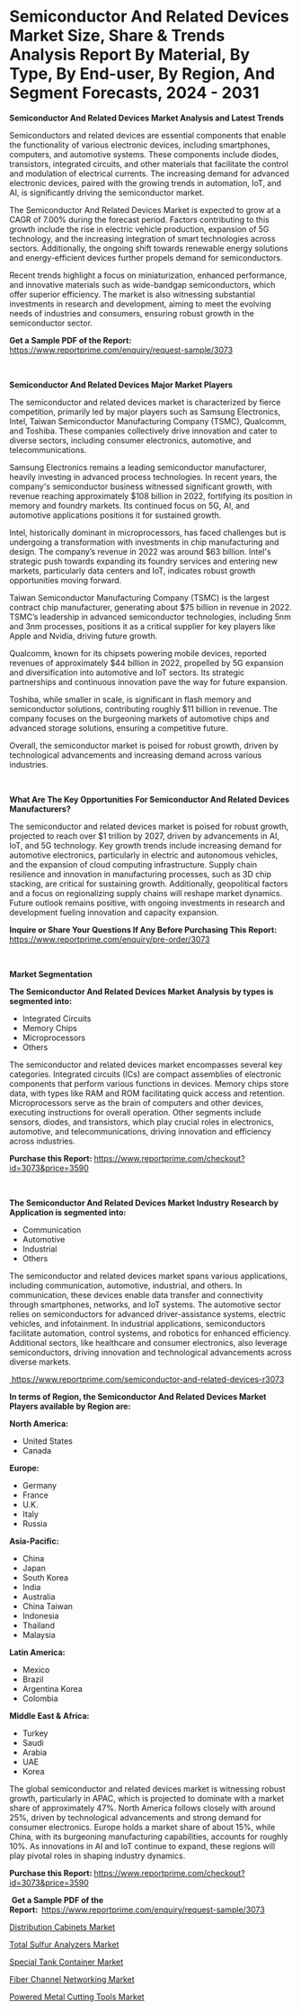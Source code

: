 <p><h1>Semiconductor And Related Devices Market Size, Share & Trends Analysis Report By Material, By Type, By End-user, By Region, And Segment Forecasts, 2024 - 2031</h1></p><p><strong>Semiconductor And Related Devices Market Analysis and Latest Trends</strong></p>
<p><p>Semiconductors and related devices are essential components that enable the functionality of various electronic devices, including smartphones, computers, and automotive systems. These components include diodes, transistors, integrated circuits, and other materials that facilitate the control and modulation of electrical currents. The increasing demand for advanced electronic devices, paired with the growing trends in automation, IoT, and AI, is significantly driving the semiconductor market.</p><p>The Semiconductor And Related Devices Market is expected to grow at a CAGR of 7.00% during the forecast period. Factors contributing to this growth include the rise in electric vehicle production, expansion of 5G technology, and the increasing integration of smart technologies across sectors. Additionally, the ongoing shift towards renewable energy solutions and energy-efficient devices further propels demand for semiconductors. </p><p>Recent trends highlight a focus on miniaturization, enhanced performance, and innovative materials such as wide-bandgap semiconductors, which offer superior efficiency. The market is also witnessing substantial investments in research and development, aiming to meet the evolving needs of industries and consumers, ensuring robust growth in the semiconductor sector.</p></p>
<p><strong>Get a Sample PDF of the Report:&nbsp;</strong> <a href="https://www.reportprime.com/enquiry/request-sample/3073">https://www.reportprime.com/enquiry/request-sample/3073</a></p>
<p>&nbsp;</p>
<p><strong>Semiconductor And Related Devices Major Market Players</strong></p>
<p><p>The semiconductor and related devices market is characterized by fierce competition, primarily led by major players such as Samsung Electronics, Intel, Taiwan Semiconductor Manufacturing Company (TSMC), Qualcomm, and Toshiba. These companies collectively drive innovation and cater to diverse sectors, including consumer electronics, automotive, and telecommunications.</p><p>Samsung Electronics remains a leading semiconductor manufacturer, heavily investing in advanced process technologies. In recent years, the company's semiconductor business witnessed significant growth, with revenue reaching approximately $108 billion in 2022, fortifying its position in memory and foundry markets. Its continued focus on 5G, AI, and automotive applications positions it for sustained growth.</p><p>Intel, historically dominant in microprocessors, has faced challenges but is undergoing a transformation with investments in chip manufacturing and design. The company’s revenue in 2022 was around $63 billion. Intel's strategic push towards expanding its foundry services and entering new markets, particularly data centers and IoT, indicates robust growth opportunities moving forward.</p><p>Taiwan Semiconductor Manufacturing Company (TSMC) is the largest contract chip manufacturer, generating about $75 billion in revenue in 2022. TSMC’s leadership in advanced semiconductor technologies, including 5nm and 3nm processes, positions it as a critical supplier for key players like Apple and Nvidia, driving future growth.</p><p>Qualcomm, known for its chipsets powering mobile devices, reported revenues of approximately $44 billion in 2022, propelled by 5G expansion and diversification into automotive and IoT sectors. Its strategic partnerships and continuous innovation pave the way for future expansion.</p><p>Toshiba, while smaller in scale, is significant in flash memory and semiconductor solutions, contributing roughly $11 billion in revenue. The company focuses on the burgeoning markets of automotive chips and advanced storage solutions, ensuring a competitive future. </p><p>Overall, the semiconductor market is poised for robust growth, driven by technological advancements and increasing demand across various industries.</p></p>
<p>&nbsp;</p>
<p><strong>What Are The Key Opportunities For Semiconductor And Related Devices Manufacturers?</strong></p>
<p><p>The semiconductor and related devices market is poised for robust growth, projected to reach over $1 trillion by 2027, driven by advancements in AI, IoT, and 5G technology. Key growth trends include increasing demand for automotive electronics, particularly in electric and autonomous vehicles, and the expansion of cloud computing infrastructure. Supply chain resilience and innovation in manufacturing processes, such as 3D chip stacking, are critical for sustaining growth. Additionally, geopolitical factors and a focus on regionalizing supply chains will reshape market dynamics. Future outlook remains positive, with ongoing investments in research and development fueling innovation and capacity expansion.</p></p>
<p><strong>Inquire or Share Your Questions If Any Before Purchasing This Report:</strong> <a href="https://www.reportprime.com/enquiry/pre-order/3073">https://www.reportprime.com/enquiry/pre-order/3073</a></p>
<p>&nbsp;</p>
<p><strong>Market Segmentation</strong></p>
<p><strong>The Semiconductor And Related Devices Market Analysis by types is segmented into:</strong></p>
<p><ul><li>Integrated Circuits</li><li>Memory Chips</li><li>Microprocessors</li><li>Others</li></ul></p>
<p><p>The semiconductor and related devices market encompasses several key categories. Integrated circuits (ICs) are compact assemblies of electronic components that perform various functions in devices. Memory chips store data, with types like RAM and ROM facilitating quick access and retention. Microprocessors serve as the brain of computers and other devices, executing instructions for overall operation. Other segments include sensors, diodes, and transistors, which play crucial roles in electronics, automotive, and telecommunications, driving innovation and efficiency across industries.</p></p>
<p><strong>Purchase this Report:&nbsp;</strong><a href="https://www.reportprime.com/checkout?id=3073&price=3590">https://www.reportprime.com/checkout?id=3073&price=3590</a></p>
<p>&nbsp;</p>
<p><strong>The Semiconductor And Related Devices Market Industry Research by Application is segmented into:</strong></p>
<p><ul><li>Communication</li><li>Automotive</li><li>Industrial</li><li>Others</li></ul></p>
<p><p>The semiconductor and related devices market spans various applications, including communication, automotive, industrial, and others. In communication, these devices enable data transfer and connectivity through smartphones, networks, and IoT systems. The automotive sector relies on semiconductors for advanced driver-assistance systems, electric vehicles, and infotainment. In industrial applications, semiconductors facilitate automation, control systems, and robotics for enhanced efficiency. Additional sectors, like healthcare and consumer electronics, also leverage semiconductors, driving innovation and technological advancements across diverse markets.</p></p>
<p><a href="https://www.reportprime.com/semiconductor-and-related-devices-r3073">&nbsp;https://www.reportprime.com/semiconductor-and-related-devices-r3073</a></p>
<p><strong>In terms of Region, the Semiconductor And Related Devices Market Players available by Region are:</strong></p>
<p>
    <p> <strong> North America: </strong>
        <ul>
            <li>United States</li>
            <li>Canada</li>
        </ul>
        </p> 
    <p> <strong> Europe: </strong>
        <ul>
            <li>Germany</li>
            <li>France</li>
            <li>U.K.</li>
            <li>Italy</li>
            <li>Russia</li>
        </ul>
        </p> 
    <p> <strong> Asia-Pacific: </strong>
        <ul>
            <li>China</li>
            <li>Japan</li>
            <li>South Korea</li>
            <li>India</li>
            <li>Australia</li>
            <li>China Taiwan</li>
            <li>Indonesia</li>
            <li>Thailand</li>
            <li>Malaysia</li>
        </ul>
        </p> 
    <p> <strong> Latin America: </strong>
        <ul>
            <li>Mexico</li>
            <li>Brazil</li>
            <li>Argentina Korea</li>
            <li>Colombia</li>
        </ul>
        </p> 
    <p> <strong> Middle East & Africa: </strong>
        <ul>
            <li>Turkey</li>
            <li>Saudi</li>
            <li>Arabia</li>
            <li>UAE</li>
            <li>Korea</li>
        </ul>
    </p>
    </p>
<p><p>The global semiconductor and related devices market is witnessing robust growth, particularly in APAC, which is projected to dominate with a market share of approximately 47%. North America follows closely with around 25%, driven by technological advancements and strong demand for consumer electronics. Europe holds a market share of about 15%, while China, with its burgeoning manufacturing capabilities, accounts for roughly 10%. As innovations in AI and IoT continue to expand, these regions will play pivotal roles in shaping industry dynamics.</p></p>
<p><strong>Purchase this Report: </strong><a href="https://www.reportprime.com/checkout?id=3073&price=3590">https://www.reportprime.com/checkout?id=3073&price=3590</a></p>
<p>&nbsp;<strong>Get a Sample PDF of the Report:&nbsp;&nbsp;</strong><a href="https://www.reportprime.com/enquiry/request-sample/3073">https://www.reportprime.com/enquiry/request-sample/3073</a></p>
<p><strong></strong></p>
<p><p><a href="https://www.linkedin.com/pulse/distribution-cabinets-industry-sector-new-technologies-market-sapcf?trackingId=i2NUK5tRQU2Q8xmi2LSxng%3D%3D">Distribution Cabinets Market</a></p><p><a href="https://www.linkedin.com/pulse/total-sulfur-analyzers-market-trends-analysis-opportunities-jvxzf?trackingId=OqzFUHM9Rs%2B9qcN06IdLqA%3D%3D">Total Sulfur Analyzers Market</a></p><p><a href="https://issuu.com/reportprime-2/docs/special-tank-container-market-size-_5a2677531d9541">Special Tank Container Market</a></p><p><a href="https://www.linkedin.com/pulse/fiber-channel-networking-market-industry-landscape-growth-trajectories-d94wf?trackingId=xqGSo3a%2FQZSoaHUdIjWvRA%3D%3D">Fiber Channel Networking Market</a></p><p><a href="https://issuu.com/reportprime-2/docs/powered-metal-cutting-tools-market-_d5282b2efc52eb">Powered Metal Cutting Tools Market</a></p></p>